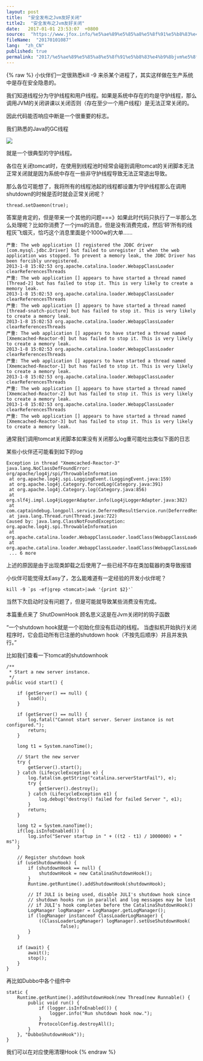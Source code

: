 ```yaml
---
layout: post
title:  "安全发布之Jvm友好关闭"
title2:  "安全发布之Jvm友好关闭"
date:   2017-01-01 23:53:07  +0800
source:  "https://www.jfox.info/%e5%ae%89%e5%85%a8%e5%8f%91%e5%b8%83%e4%b9%8bjvm%e5%8f%8b%e5%a5%bd%e5%85%b3%e9%97%ad.html"
fileName:  "20170101087"
lang:  "zh_CN"
published: true
permalink: "2017/%e5%ae%89%e5%85%a8%e5%8f%91%e5%b8%83%e4%b9%8bjvm%e5%8f%8b%e5%a5%bd%e5%85%b3%e9%97%ad.html"
---
```

{% raw %}
小伙伴们一定很熟悉kill -9 来杀某个进程了，其实这样做在生产系统中是存在安全隐患的。

我们知道线程分为守护线程和用户线程。如果是系统中存在的均是守护线程，那么调用JVM的关闭讲课以关闭否则（存在至少一个用户线程）是无法正常关闭的。

因此代码能否响应中断是一个很重要的标志。

我们熟悉的Java的GC线程

![](/wp-content/uploads/2017/07/1499351342.png)

就是一个很典型的守护线程。

各位在关闭tomcat时，在使用到线程池时经常会碰到调用tomcat的关闭脚本无法正常关闭就是因为系统中存在一些非守护线程导致无法正常退出导致。

那么各位可能想了，我将所有的线程池起的线程都设置为守护线程那么在调用shutdown的时候是否时就会正常关闭呢？

    thread.setDaemon(true);

答案是肯定的，但是带来一个其他的问题===》如果此时代码只执行了一半那么怎么处理呢？比如你消费了一个jms的消息，但是没有消费完成，然后‘砰’所有的线程灰飞烟灭，恰巧这个消息里面是个1000w的大单……

    严重: The web application [] registered the JDBC driver [com.mysql.jdbc.Driver] but failed to unregister it when the web application was stopped. To prevent a memory leak, the JDBC Driver has been forcibly unregistered. 
    2013-1-8 15:02:53 org.apache.catalina.loader.WebappClassLoader clearReferencesThreads 
    严重: The web application [] appears to have started a thread named [Thread-2] but has failed to stop it. This is very likely to create a memory leak. 
    2013-1-8 15:02:53 org.apache.catalina.loader.WebappClassLoader clearReferencesThreads 
    严重: The web application [] appears to have started a thread named [thread-snatch-picture] but has failed to stop it. This is very likely to create a memory leak. 
    2013-1-8 15:02:53 org.apache.catalina.loader.WebappClassLoader clearReferencesThreads 
    严重: The web application [] appears to have started a thread named [Xmemcached-Reactor-0] but has failed to stop it. This is very likely to create a memory leak. 
    2013-1-8 15:02:53 org.apache.catalina.loader.WebappClassLoader clearReferencesThreads 
    严重: The web application [] appears to have started a thread named [Xmemcached-Reactor-1] but has failed to stop it. This is very likely to create a memory leak. 
    2013-1-8 15:02:53 org.apache.catalina.loader.WebappClassLoader clearReferencesThreads 
    严重: The web application [] appears to have started a thread named [Xmemcached-Reactor-2] but has failed to stop it. This is very likely to create a memory leak. 
    2013-1-8 15:02:53 org.apache.catalina.loader.WebappClassLoader clearReferencesThreads 
    严重: The web application [] appears to have started a thread named [Xmemcached-Reactor-3] but has failed to stop it. This is very likely to create a memory leak. 
    

通常我们调用tomcat关闭脚本如果没有关闭那么log重可能吐出类似下面的日志

某些小伙伴还可能看到如下的log

    Exception in thread "Xmemcached-Reactor-3" java.lang.NoClassDefFoundError: org/apache/log4j/spi/ThrowableInformation
     at org.apache.log4j.spi.LoggingEvent.(LoggingEvent.java:159)
     at org.apache.log4j.Category.forcedLog(Category.java:391)
     at org.apache.log4j.Category.log(Category.java:856)
     at org.slf4j.impl.Log4jLoggerAdapter.info(Log4jLoggerAdapter.java:382)
     at com.captaindebug.longpoll.service.DeferredResultService.run(DeferredResultService.java:75)
     at java.lang.Thread.run(Thread.java:722)
    Caused by: java.lang.ClassNotFoundException: org.apache.log4j.spi.ThrowableInformation
     at org.apache.catalina.loader.WebappClassLoader.loadClass(WebappClassLoader.java:1714)
     at org.apache.catalina.loader.WebappClassLoader.loadClass(WebappClassLoader.java:1559)
     ... 6 more

上述的原因是由于出现类卸载之后使用了一些已经不存在类加载器的类导致报错

小伙伴可能觉得太Easy了，怎么能难道有一定经验的开发小伙伴呢？

    kill -9 `ps -ef|grep <tomcat>|awk '{print $2}'`

当然下次启动时没有问题了，但是可能就导致某些消费没有完成。

本篇重点来了 ShutDownHook 顾名思义这是在Jvm关闭时的钩子函数

“一个shutdown hook就是一个初始化但没有启动的线程。 当虚拟机开始执行关闭程序时，它会启动所有已注册的shutdown hook（不按先后顺序）并且并发执行。”

比如我们查看一下tomcat的shutdownhook

    /**
     * Start a new server instance.
     */
    public void start() {
     
        if (getServer() == null) {
            load();
        }
     
        if (getServer() == null) {
            log.fatal("Cannot start server. Server instance is not configured.");
            return;
        }
     
        long t1 = System.nanoTime();
     
        // Start the new server
        try {
            getServer().start();
        } catch (LifecycleException e) {
            log.fatal(sm.getString("catalina.serverStartFail"), e);
            try {
                getServer().destroy();
            } catch (LifecycleException e1) {
                log.debug("destroy() failed for failed Server ", e1);
            }
            return;
        }
     
        long t2 = System.nanoTime();
        if(log.isInfoEnabled()) {
            log.info("Server startup in " + ((t2 - t1) / 1000000) + " ms");
        }
     
        // Register shutdown hook
        if (useShutdownHook) {
            if (shutdownHook == null) {
                shutdownHook = new CatalinaShutdownHook();
            }
            Runtime.getRuntime().addShutdownHook(shutdownHook);
     
            // If JULI is being used, disable JULI's shutdown hook since
            // shutdown hooks run in parallel and log messages may be lost
            // if JULI's hook completes before the CatalinaShutdownHook()
            LogManager logManager = LogManager.getLogManager();
            if (logManager instanceof ClassLoaderLogManager) {
                ((ClassLoaderLogManager) logManager).setUseShutdownHook(
                        false);
            }
        }
     
        if (await) {
            await();
            stop();
        }
    }

再比如Dubbo中各个组件中

    static {
        Runtime.getRuntime().addShutdownHook(new Thread(new Runnable() {
            public void run() {
                if (logger.isInfoEnabled()) {
                    logger.info("Run shutdown hook now.");
                }
                ProtocolConfig.destroyAll();
            }
        }, "DubboShutdownHook"));
    }

我们可以在对应使用清理Hook
{% endraw %}
